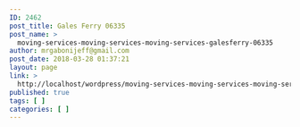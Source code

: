 ```yaml
---
ID: 2462
post_title: Gales Ferry 06335
post_name: >
  moving-services-moving-services-moving-services-galesferry-06335
author: mrgabonijeff@gmail.com
post_date: 2018-03-28 01:37:21
layout: page
link: >
  http://localhost/wordpress/moving-services-moving-services-moving-services-galesferry-06335/
published: true
tags: [ ]
categories: [ ]
---
```

